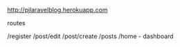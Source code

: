 http://pjlaravelblog.herokuapp.com

routes

/register
/post/edit
/post/create
/posts
/home - dashboard

